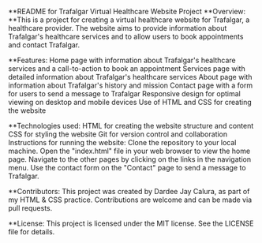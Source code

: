 **README for Trafalgar Virtual Healthcare Website Project
**Overview:
**This is a project for creating a virtual healthcare website for Trafalgar, a healthcare provider. The website aims to provide information about Trafalgar's healthcare services and to allow users to book appointments and contact Trafalgar.

**Features:
Home page with information about Trafalgar's healthcare services and a call-to-action to book an appointment
Services page with detailed information about Trafalgar's healthcare services
About page with information about Trafalgar's history and mission
Contact page with a form for users to send a message to Trafalgar
Responsive design for optimal viewing on desktop and mobile devices
Use of HTML and CSS for creating the website

**Technologies used:
HTML for creating the website structure and content
CSS for styling the website
Git for version control and collaboration
Instructions for running the website:
Clone the repository to your local machine.
Open the "index.html" file in your web browser to view the home page.
Navigate to the other pages by clicking on the links in the navigation menu.
Use the contact form on the "Contact" page to send a message to Trafalgar.

**Contributors:
This project was created by Dardee Jay Calura, as part of my HTML & CSS practice. Contributions are welcome and can be made via pull requests.

**License:
This project is licensed under the MIT license. See the LICENSE file for details.
